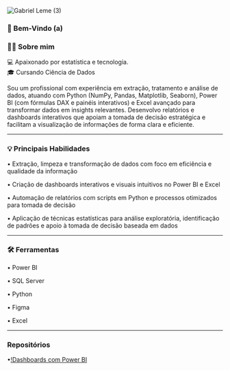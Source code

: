 ![Gabriel Leme (3)](https://github.com/user-attachments/assets/ecac9ff6-5f16-4f56-9a3f-99364bf141d2)
### 👋 Bem-Vindo (a)

### 🙋‍♀️ Sobre mim

💻 Apaixonado por estatística e tecnologia.  
🎓 Cursando Ciência de Dados 

Sou um profissional com experiência em extração, tratamento e análise de dados, atuando com Python (NumPy, Pandas, Matplotlib, Seaborn), Power BI (com fórmulas DAX e painéis interativos) e Excel avançado para transformar dados em insights relevantes. Desenvolvo relatórios e dashboards interativos que apoiam a tomada de decisão estratégica e facilitam a visualização de informações de forma clara e eficiente.

---

### 💡 Principais Habilidades

• Extração, limpeza e transformação de dados com foco em eficiência e qualidade da informação

• Criação de dashboards interativos e visuais intuitivos no Power BI e Excel

• Automação de relatórios com scripts em Python e processos otimizados para tomada de decisão

• Aplicação de técnicas estatísticas para análise exploratória, identificação de padrões e apoio à tomada de decisão baseada em dados

--- 

### 🛠️ Ferramentas

• Power BI

• SQL Server

• Python

• Figma

• Excel

---

### Repositórios

•[!Dashboards com Power BI](https://github.com/Leme-BI/portfolio)


